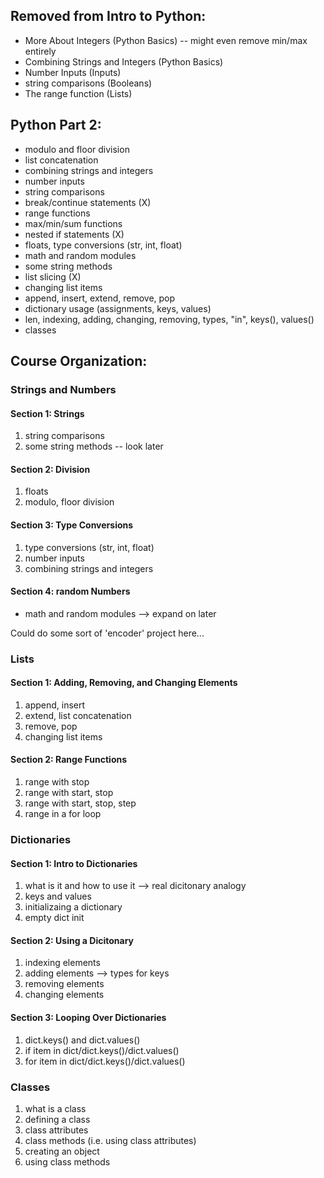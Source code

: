 ## Removed from Intro to Python:
- More About Integers (Python Basics) -- might even remove min/max entirely
- Combining Strings and Integers (Python Basics)
- Number Inputs (Inputs)
- string comparisons (Booleans)
- The range function (Lists)

## Python Part 2:
- modulo and floor division
- list concatenation
- combining strings and integers
- number inputs
- string comparisons
- break/continue statements (X)
- range functions
- max/min/sum functions
- nested if statements (X)
- floats, type conversions (str, int, float)
- math and random modules
- some string methods
- list slicing (X)
- changing list items
- append, insert, extend, remove, pop
- dictionary usage (assignments, keys, values)
- len, indexing, adding, changing, removing, types, "in", keys(), values()
- classes

## Course Organization:


### Strings and Numbers

#### Section 1: Strings
1. string comparisons
2. some string methods -- look later

#### Section 2: Division
1. floats
2. modulo, floor division

#### Section 3: Type Conversions
1. type conversions (str, int, float)
2. number inputs
3. combining strings and integers

#### Section 4: random Numbers
- math and random modules --> expand on later

Could do some sort of 'encoder' project here...


### Lists

#### Section 1: Adding, Removing, and Changing Elements
1. append, insert
2. extend, list concatenation
3. remove, pop
4. changing list items

#### Section 2: Range Functions
1. range with stop
2. range with start, stop
3. range with start, stop, step
4. range in a for loop


### Dictionaries

#### Section 1: Intro to Dictionaries
1. what is it and how to use it --> real dicitonary analogy
2. keys and values
3. initializaing a dictionary
4. empty dict init

#### Section 2: Using a Dicitonary
1. indexing elements
2. adding elements --> types for keys
3. removing elements
4. changing elements

#### Section 3: Looping Over Dictionaries
1. dict.keys() and dict.values()
2. if item in dict/dict.keys()/dict.values()
3. for item in dict/dict.keys()/dict.values()


### Classes
1. what is a class
2. defining a class
3. class attributes
4. class methods (i.e. using class attributes)
5. creating an object
6. using class methods